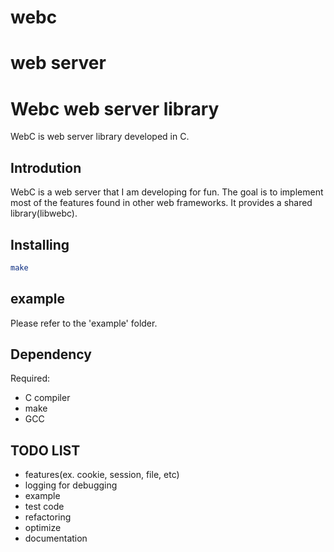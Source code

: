 # webc
web server
=======
# Webc web server library
WebC is web server library developed in C.

## Introdution
WebC is a web server that I am developing for fun.
The goal is to implement most of the features found in other web frameworks.
It provides a shared library(libwebc).


## Installing
```bash
make
```

## example
Please refer to the 'example' folder.

## Dependency
Required:
- C compiler
- make
- GCC

## TODO LIST
- features(ex. cookie, session, file, etc)
- logging for debugging
- example
- test code
- refactoring
- optimize
- documentation
